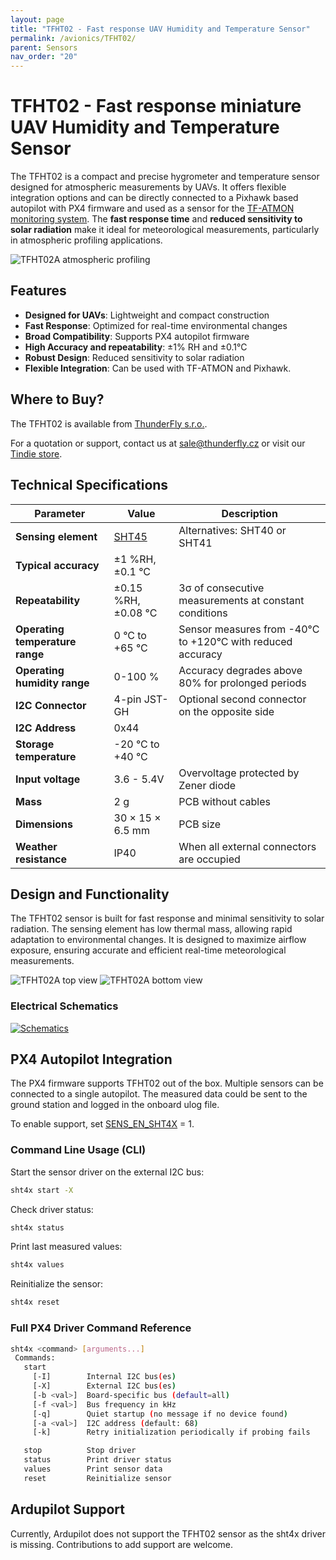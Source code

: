 ```yaml
---
layout: page
title: "TFHT02 - Fast response UAV Humidity and Temperature Sensor"
permalink: /avionics/TFHT02/
parent: Sensors
nav_order: "20"
---
```


# TFHT02 - Fast response miniature UAV Humidity and Temperature Sensor

The TFHT02 is a compact and precise hygrometer and temperature sensor designed for atmospheric measurements by UAVs. It offers flexible integration options and can be directly connected to a Pixhawk based autopilot with PX4 firmware and used as a sensor for the [TF-ATMON monitoring system](https://www.thunderfly.cz/tf-atmon.html). The **fast response time** and **reduced sensitivity to solar radiation** make it ideal for meteorological measurements, particularly in atmospheric profiling applications.

![TFHT02A atmospheric profiling](https://raw.githubusercontent.com/ThunderFly-aerospace/TFHT02/refs/heads/TFHT02A/doc/img/TFHT_vertical_profile_measurement.png)

## Features
- **Designed for UAVs**: Lightweight and compact construction
- **Fast Response**: Optimized for real-time environmental changes
- **Broad Compatibility**: Supports PX4 autopilot firmware
- **High Accuracy and repeatability**: ±1% RH and ±0.1°C
- **Robust Design**: Reduced sensitivity to solar radiation
- **Flexible Integration**: Can be used with TF-ATMON and Pixhawk.

## Where to Buy?
The TFHT02 is available from [ThunderFly s.r.o.](https://www.thunderfly.cz/). 

For a quotation or support, contact us at sale@thunderfly.cz or visit our [Tindie store](https://www.tindie.com/products/thunderfly/).

## Technical Specifications

| Parameter | Value | Description |
|-----------|-------|-------------|
| **Sensing element** | [SHT45](https://sensirion.com/media/documents/213E6A3B/63A5A569/Datasheet_SHT3x_DIS.pdf) | Alternatives: SHT40 or SHT41 |
| **Typical accuracy** | ±1 %RH, ±0.1 °C | |
| **Repeatability** | ±0.15 %RH, ±0.08 °C | 3σ of consecutive measurements at constant conditions |
| **Operating temperature range** | 0 °C to +65 °C | Sensor measures from -40°C to +120°C with reduced accuracy |
| **Operating humidity range** | 0-100 % | Accuracy degrades above 80% for prolonged periods |
| **I2C Connector** | 4-pin JST-GH | Optional second connector on the opposite side |
| **I2C Address** | 0x44 | |
| **Storage temperature** | -20 °C to +40 °C | |
| **Input voltage** | 3.6 - 5.4V | Overvoltage protected by Zener diode |
| **Mass** | 2 g | PCB without cables |
| **Dimensions** | 30 × 15 × 6.5 mm | PCB size |
| **Weather resistance** | IP40 | When all external connectors are occupied |

## Design and Functionality

The TFHT02 sensor is built for fast response and minimal sensitivity to solar radiation. The sensing element has low thermal mass, allowing rapid adaptation to environmental changes. It is designed to maximize airflow exposure, ensuring accurate and efficient real-time meteorological measurements.

![TFHT02A top view](https://raw.githubusercontent.com/ThunderFly-aerospace/TFHT02/refs/heads/TFHT02A/doc/gen/img/TFHT02-top.png)
![TFHT02A bottom view](https://raw.githubusercontent.com/ThunderFly-aerospace/TFHT02/refs/heads/TFHT02A/doc/gen/img/TFHT02-bottom.png)

### Electrical Schematics

[![Schematics](https://raw.githubusercontent.com/ThunderFly-aerospace/TFHT02/4c2eb72befc698d74adc7a1e7da0c1ca51e37155/doc/gen/TFHT02-schematic.svg)](https://github.com/ThunderFly-aerospace/TFHT02/blob/TFHT02A/doc/gen/TFHT02-schematic.pdf)

## PX4 Autopilot Integration

The PX4 firmware supports TFHT02 out of the box. Multiple sensors can be connected to a single autopilot. The measured data could be sent to the ground station and logged in the onboard ulog file.

To enable support, set [SENS_EN_SHT4X](http://docs.px4.io/master/en/advanced_config/parameter_reference.html#SENS_EN_SHT3X) = 1.

### Command Line Usage (CLI)
Start the sensor driver on the external I2C bus:
```sh
sht4x start -X
```

Check driver status:
```sh
sht4x status
```

Print last measured values:
```sh
sht4x values
```

Reinitialize the sensor:
```sh
sht4x reset
```

### Full PX4 Driver Command Reference
```sh
sht4x <command> [arguments...]
 Commands:
   start
     [-I]        Internal I2C bus(es)
     [-X]        External I2C bus(es)
     [-b <val>]  Board-specific bus (default=all)
     [-f <val>]  Bus frequency in kHz
     [-q]        Quiet startup (no message if no device found)
     [-a <val>]  I2C address (default: 68)
     [-k]        Retry initialization periodically if probing fails

   stop          Stop driver
   status        Print driver status
   values        Print sensor data
   reset         Reinitialize sensor
```

## Ardupilot Support

Currently, Ardupilot does not support the TFHT02 sensor as the sht4x driver is missing. Contributions to add support are welcome.


